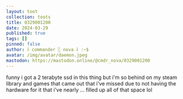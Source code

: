 ```yaml
---
layout: toot
collection: toots
title: 0329001200
date: 2024-03-29
published: true
tags: []
pinned: false
author: ⸸ commander ░ nova ⸸ :~$
avatar: /img/avatar/daemon.jpeg
mastodon: https://mastodon.online/@cmdr_nova/0329001200
---
```


funny i got a 2 terabyte ssd in this thing but i'm so behind on my steam library and games that came out that i've missed due to not having the hardware for it that i've nearly ... filled up all of that space lol
